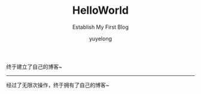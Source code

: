 ﻿---
layout: post
title: "HelloWorld"
subtitle: 'Establish My First Blog'
author: "yuyelong"
header-style: text
tags:
  - Blog
---

终于建立了自己的博客~

---

经过了无限次操作，终于拥有了自己的博客~
